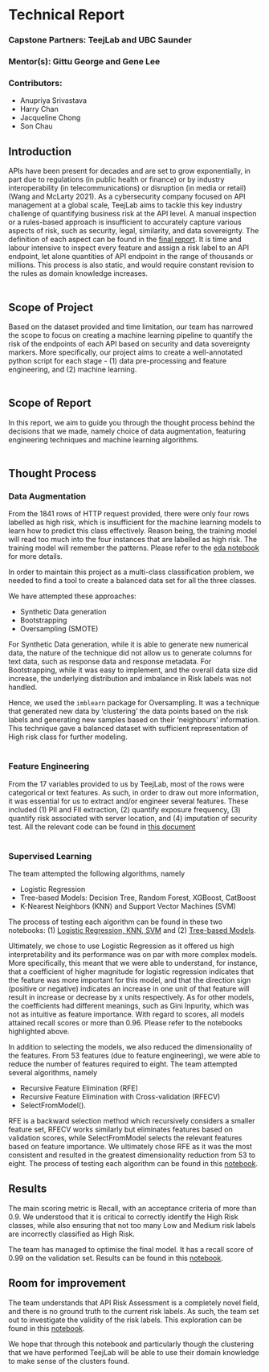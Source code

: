 # Technical Report

### Capstone Partners: TeejLab and UBC Saunder
### Mentor(s): Gittu George and Gene Lee
### Contributors:
- Anupriya Srivastava
- Harry Chan
- Jacqueline Chong
- Son Chau


## Introduction
APIs have been present for decades and are set to grow exponentially, in part due to regulations (in public health or finance) or by industry interoperability (in telecommunications) or disruption (in media or retail) (Wang and McLarty 2021). As a cybersecurity company focused on API management at a global scale, TeejLab aims to tackle this key industry challenge of quantifying business risk at the API level. A manual inspection or a rules-based approach is insufficient to accurately capture various aspects of risk, such as security, legal, similarity, and data sovereignty. The definition of each aspect can be found in the [final report](https://teejlab.github.io/API-Risk-Assessment-Framework/1_summary.html). It is time and labour intensive to inspect every feature and assign a risk label to an API endpoint, let alone quantities of API endpoint in the range of thousands or millions. This process is also static, and would require constant revision to the rules as domain knowledge increases. 
</br>
</br>

## Scope of Project
Based on the dataset provided and time limitation, our team has narrowed the scope to focus on creating a machine learning pipeline to quantify the risk of the endpoints of each API based on security and data sovereignty markers. More specifically, our project aims to create a well-annotated python script for each stage - (1) data pre-processing and feature engineering, and (2) machine learning.
</br>
</br>

## Scope of Report
In this report, we aim to guide you through the thought process behind the decisions that we made, namely choice of data augmentation, featuring engineering techniques and machine learning algorithms.
</br>
</br>

## Thought Process
### Data Augmentation
From the 1841 rows of HTTP request provided, there were only four rows labelled as high risk, which is insufficient for the machine learning models to learn how to predict this class effectively. Reason being, the training model will read too much into the four instances that are labelled as high risk. The training model will remember the patterns. Please refer to the [eda notebook](https://github.com/teejlab/API-Risk-Assessment-Framework/blob/main/notebooks/eda/eda.ipynb) for more details. 

In order to maintain this project as a multi-class classification problem, we needed to find a tool to create a balanced data set for all the three classes. 

We have attempted these approaches:
- Synthetic Data generation
- Bootstrapping
- Oversampling (SMOTE)

For Synthetic Data generation, while it is able to generate new numerical data, the nature of the technique did not allow us to generate columns for text data, such as response data and response metadata. For Bootstrapping, while it was easy to implement, and the overall data size did increase, the underlying distribution and imbalance in Risk labels was not handled. 

Hence, we used the `imblearn` package for Oversampling. It was a technique that generated new data by ‘clustering’ the data points based on the risk labels and generating new samples based on their ‘neighbours’ information. This technique gave a balanced dataset with sufficient representation of High risk class for further modeling.
</br>
</br>

### Feature Engineering
From the 17 variables provided to us by TeejLab, most of the rows were categorical or text features. As such, in order to draw out more information, it was essential for us to extract and/or engineer several features. These included (1) PII and FII extraction, (2) quantify exposure frequency, (3) quantify risk associated with server location, and (4) imputation of security test. All the relevant code can be found in [this document](https://github.com/teejlab/API-Risk-Assessment-Framework/tree/main/src/utils)
</br>
</br>

### Supervised Learning
The team attempted the following algorithms, namely
- Logistic Regression
- Tree-based Models: Decision Tree, Random Forest, XGBoost, CatBoost
- K-Nearest Neighbors (KNN) and Support Vector Machines (SVM)

The process of testing each algorithm can be found in these two notebooks: (1) [Logistic Regression, KNN, SVM](https://github.com/teejlab/API-Risk-Assessment-Framework/blob/main/notebooks/ml/1_logisticregression_knn_svn.ipynb) and (2) [Tree-based Models](https://github.com/teejlab/API-Risk-Assessment-Framework/blob/main/notebooks/ml/2_treebasedmodels.ipynb).

Ultimately, we chose to use Logistic Regression as it offered us high interpretability and its performance was on par with more complex models. More specifically, this meant that we were able to understand, for instance, that a coefficient of higher magnitude for logistic regression indicates that the feature was more important for this model, and that the direction sign (positive or negative) indicates an increase in one unit of that feature will result in increase or decrease by x units respectively. As for other models, the coefficients had different meanings, such as Gini Inpurity, which was not as intuitive as feature importance. With regard to scores, all models attained recall scores or more than 0.96. Please refer to the notebooks highlighted above. 

In addition to selecting the models, we also reduced the dimensionality of the features. From 53 features (due to feature engineering), we were able to reduce the number of features required to eight. The team attempted several algorithms, namely
- Recursive Feature Elimination (RFE)
- Recursive Feature Elimination with Cross-validation (RFECV)
- SelectFromModel().

RFE is a backward selection method which recursively considers a smaller feature set, RFECV works similarly but eliminates features based on validation scores, while SelectFromModel selects the relevant features based on feature importance. We ultimately chose RFE as it was the most consistent and resulted in the greatest dimensionality reduction from 53 to eight. The process of testing each algorithm can be found in this [notebook](https://github.com/teejlab/API-Risk-Assessment-Framework/blob/main/notebooks/ml/3_feature_selection.ipynb).

## Results
The main scoring metric is Recall, with an acceptance criteria of more than 0.9. We understood that it is critical to correctly identify the High Risk classes, while also ensuring that not too many Low and Medium risk labels are incorrectly classified as High Risk. 

The team has managed to optimise the final model. It has a recall score of 0.99 on the validation set. Results can be found in this [notebook](https://github.com/teejlab/API-Risk-Assessment-Framework/blob/main/notebooks/ml/1_logisticregression_knn_svn.ipynb).

## Room for improvement
The team understands that API Risk Assessment is a completely novel field, and there is no ground truth to the current risk labels. As such, the team set out to investigate the validity of the risk labels. This exploration can be found in this [notebook](https://github.com/teejlab/API-Risk-Assessment-Framework/blob/main/notebooks/eda/eda-clustering.ipynb). 

We hope that through this notebook and particularly though the clustering that we have performed TeejLab will be able to use their domain knowledge to make sense of the clusters found. 
